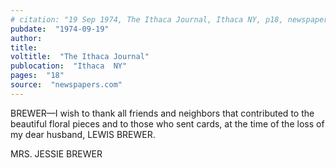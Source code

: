 ```yaml
---
# citation: "19 Sep 1974, The Ithaca Journal, Ithaca NY, p18, newspapers.com."
pubdate:  "1974-09-19"
author: 
title: 
voltitle:  "The Ithaca Journal"
publocation:  "Ithaca  NY"
pages:  "18"
source:  "newspapers.com"
---
```

BREWER—I wish to thank all friends and neighbors that contributed to the beautiful floral pieces and to those who sent cards, at the time of the loss of my dear husband, LEWIS BREWER. 

MRS. JESSIE BREWER

